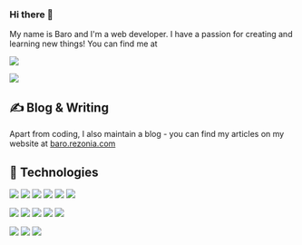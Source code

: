 ### Hi there 👋

My name is Baro and I'm a web developer.
I have a passion for creating and learning new things!
You can find me at

[![](https://img.shields.io/github/stars/l3aro?style=social)](https://github.com/l3aro)

[![](https://img.shields.io/twitter/follow/dgbao1340?style=social)](https://twitter.com/dgbao1340)

## ✍ Blog & Writing

Apart from coding, I also maintain a blog - you can find my articles on my website at [baro.rezonia.com](https://baro.rezonia.com/)

## 🔧 Technologies 

![](https://img.shields.io/badge/OS-Windows-informational?style=flat&logo=windows&logoColor=white&labelColor=2f2625)
![](https://img.shields.io/badge/Editor-VSCode-informational?style=flat&logo=visual-studio-code&logoColor=white&labelColor=2f2625)
![](https://img.shields.io/badge/Editor-Neovim-informational?style=flat&logo=neovim&logoColor=white&labelColor=2f2625)
![](https://img.shields.io/badge/Shell-Zsh-informational?style=flat&logo=gnu-bash&logoColor=white&labelColor=2f2625)
![](https://img.shields.io/badge/Tools-Git-informational?style=flat&logo=git&logoColor=white&labelColor=2f2625)
![](https://img.shields.io/badge/Tool-HyperJS-informational?style=flat&logo=hyper&logoColor=white&labelColor=2f2625)

![](https://img.shields.io/badge/Code-PHP-informational?style=flat&logo=php&logoColor=white&labelColor=2f2625)
![](https://img.shields.io/badge/Code-Typescript-informational?style=flat&logo=typescript&logoColor=white&labelColor=2f2625)
![](https://img.shields.io/badge/Code-JavaScript-informational?style=flat&logo=javascript&logoColor=white&labelColor=2f2625)
![](https://img.shields.io/badge/Code-Vue-informational?style=flat&logo=vue.js&logoColor=white&labelColor=2f2625)
![](https://img.shields.io/badge/Code-AlpineJS-informational?style=flat&logo=alpine.js&logoColor=white&labelColor=2f2625)

![](https://img.shields.io/badge/Stack-Laravel-informational?style=flat&logo=laravel&logoColor=white&labelColor=2f2625)
![](https://img.shields.io/badge/Stack-Livewire-informational?style=flat&logo=livewire&logoColor=white&labelColor=2f2625)
![](https://img.shields.io/badge/Stack-TailwindCSS-informational?style=flat&logo=tailwind-css&logoColor=white&labelColor=2f2625)

<!--
**l3aro/l3aro** is a ✨ _special_ ✨ repository because its `README.md` (this file) appears on your GitHub profile.

Here are some ideas to get you started:

- 🔭 I’m currently working on ...
- 🌱 I’m currently learning ...
- 👯 I’m looking to collaborate on ...
- 🤔 I’m looking for help with ...
- 💬 Ask me about ...
- 📫 How to reach me: ...
- 😄 Pronouns: ...
- ⚡ Fun fact: ...
-->
